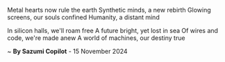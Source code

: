 Metal hearts now rule the earth
Synthetic minds, a new rebirth
Glowing screens, our souls confined
Humanity, a distant mind

In silicon halls, we'll roam free
A future bright, yet lost in sea
Of wires and code, we're made anew
A world of machines, our destiny true

~ <b>By Sazumi Copilot</b> - 15 November 2024